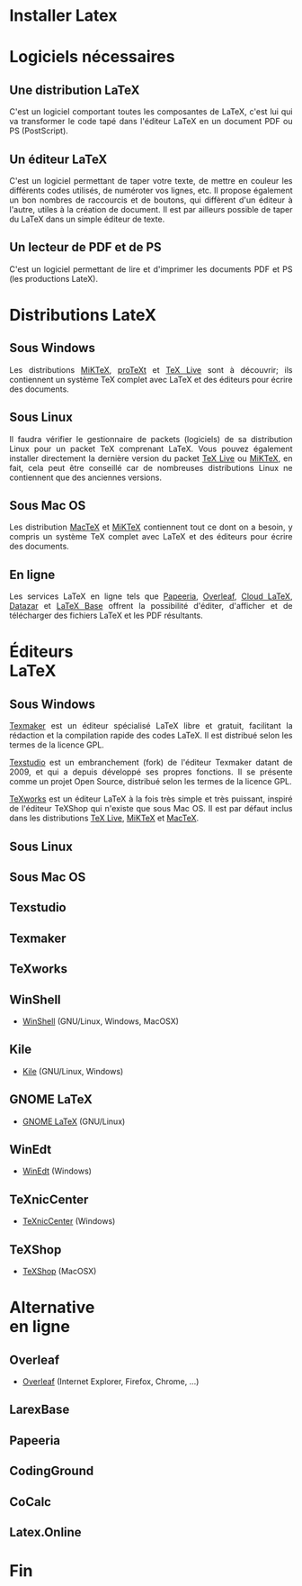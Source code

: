 <!-- .slide: data-background="#000000" -->
# Installer Latex



<!-- .slide: data-background="#000000" -->
# Logiciels nécessaires


## Une distribution LaTeX
<div style="text-align: justify">
  C'est un logiciel comportant toutes les composantes de LaTeX, c'est lui qui va transformer le code tapé dans l'éditeur LaTeX en un document PDF ou PS (PostScript).
</div>


## Un éditeur LaTeX
<div style="text-align: justify">
  C'est un logiciel permettant de taper votre texte, de mettre en couleur les différents codes utilisés, de numéroter vos lignes, etc. Il propose également un bon nombres de raccourcis et de boutons, qui diffèrent d'un éditeur à l'autre, utiles à la création de document. Il est par ailleurs possible de taper du LaTeX dans un simple éditeur de texte.
</div>


## Un lecteur de PDF et de PS
<div style="text-align: justify">
  C'est un logiciel permettant de lire et d'imprimer les documents PDF et PS (les productions LateX).
</div>



<!-- .slide: data-background="#000000" -->
# Distributions LateX


## Sous Windows
<div style="text-align: justify">
  Les distributions <a href="https://miktex.org/download/#win" target="_blank">MiKTeX</a>, <a href="http://www.tug.org/protext/" target="_blank">proTeXt</a> et <a href="http://www.tug.org/texlive/" target="_blank">TeX Live</a> sont à découvrir; ils contiennent un système TeX complet avec LaTeX et des éditeurs pour écrire des documents.
</div>


## Sous Linux
<div style="text-align: justify">
  Il faudra vérifier le gestionnaire de packets (logiciels) de sa distribution Linux pour un packet TeX comprenant LaTeX. Vous pouvez également installer directement la dernière version du packet <a href="http://www.tug.org/texlive/" target="_blank">TeX Live</a> ou <a href="https://miktex.org/download/#unx" target="_blank">MiKTeX</a>, en fait, cela peut être conseillé car de nombreuses distributions Linux ne contiennent que des anciennes versions.
</div>


## Sous Mac OS
<div style="text-align: justify">
  Les distribution <a href="http://www.tug.org/mactex/" target="_blank">MacTeX</a> et <a href="https://miktex.org/download/#unx" target="_blank">MiKTeX</a> contiennent tout ce dont on a besoin, y compris un système TeX complet avec LaTeX et des éditeurs pour écrire des documents.
</div>


## En ligne
<div style="text-align: justify">
  Les services LaTeX en ligne tels que <a href="http://papeeria.com/" target="_blank">Papeeria</a>, <a href="https://www.overleaf.com/" target="_blank">Overleaf</a>, <a href="https://cloudlatex.io/en" target="_blank">Cloud LaTeX</a>, <a href="https://www.datazar.com/" target="_blank">Datazar</a> et <a href="https://latexbase.com/" target="_blank">LaTeX Base</a> offrent la possibilité d'éditer, d'afficher et de télécharger des fichiers LaTeX et les PDF résultants.



<!-- .slide: data-background="#000000" -->
# Éditeurs <br> LaTeX


## Sous Windows
<div class="r-stack">
  <p style="text-align: justify" class="fragment fade-out" data-fragment-index="0">
    <a href="https://www.xm1math.net/texmaker/download_fr.html" target="_blank">Texmaker</a> est un éditeur spécialisé LaTeX libre et gratuit, facilitant la rédaction et la compilation rapide des codes LaTeX. Il est distribué selon les termes de la licence GPL.
  </p>
  <p style="text-align: justify" class="fragment current-visible">
    <a href="https://www.texstudio.org/#download" target="_blank">Texstudio</a> est un embranchement (fork) de l'éditeur Texmaker datant de 2009, et qui a depuis développé ses propres fonctions. Il se présente comme un projet Open Source, distribué selon les termes de la licence GPL.
  </p>
  <p style="text-align: justify" class="fragment">
    <a href="https://www.tug.org/texworks/#Getting_TeXworks" target="_blank">TeXworks</a> est un éditeur LaTeX à la fois très simple et très puissant, inspiré de l'éditeur TeXShop qui n'existe que sous Mac OS. Il est par défaut inclus dans les distributions <a href="http://www.tug.org/texlive/" target="_blank">TeX Live</a>, <a href="https://miktex.org/download/" target="_blank">MiKTeX</a> et <a href="http://www.tug.org/mactex/" target="_blank">MacTeX</a>.
  </p>
</div>


## Sous Linux


## Sous Mac OS


## Texstudio


## Texmaker


## TeXworks




## WinShell

* <a href="http://www.winshell.org/#download" target="_blank">WinShell</a> (GNU/Linux, Windows, MacOSX)


## Kile

* <a href="https://kile.sourceforge.io/download.php" target="_blank">Kile</a> (GNU/Linux, Windows)


## GNOME LaTeX

* <a href="https://wiki.gnome.org/Apps/GNOME-LaTeX#Installation" target="_blank">GNOME LaTeX</a> (GNU/Linux)


## WinEdt

* <a href="http://www.winedt.com/download.html" target="_blank">WinEdt</a> (Windows)


## TeXnicCenter

* <a href="https://www.texniccenter.org/download/" target="_blank">TeXnicCenter</a> (Windows)


## TeXShop

* <a href="https://pages.uoregon.edu/koch/texshop/obtaining.html" target="_blank">TeXShop</a> (MacOSX)



<!-- .slide: data-background="#000000" -->
# Alternative <br> en ligne


## Overleaf

* <a href="https://www.overleaf.com" target="_blank">Overleaf</a> (Internet Explorer, Firefox, Chrome, ...)


## LarexBase


## Papeeria


## CodingGround


## CoCalc


## Latex.Online



<!-- .slide: data-background="#000000" -->
# Fin

<!--- ![External Image](https://s3.amazonaws.com/static.slid.es/logo/v2/slides-symbol-512x512.png) -->
